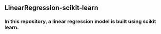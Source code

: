 ## LinearRegression-scikit-learn
### In this repository, a linear regression model is built using scikit learn.
